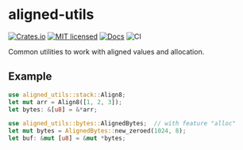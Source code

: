 # aligned-utils

[![Crates.io][crates-badge]][crates-url]
[![MIT licensed][mit-badge]][mit-url]
[![Docs][docs-badge]][docs-url]
![CI][ci-badge]

[crates-badge]: https://img.shields.io/crates/v/aligned-utils.svg
[crates-url]: https://crates.io/crates/aligned-utils
[mit-badge]: https://img.shields.io/badge/license-MIT-blue.svg
[mit-url]: LICENSE
[docs-badge]: https://docs.rs/aligned-utils/badge.svg
[docs-url]: https://docs.rs/aligned-utils/
[ci-badge]: https://github.com/datenlord/aligned-utils/workflows/CI/badge.svg

Common utilities to work with aligned values and allocation.

## Example

```rust
use aligned_utils::stack::Align8;
let mut arr = Align8([1, 2, 3]);
let bytes: &[u8] = &*arr;
```

```rust
use aligned_utils::bytes::AlignedBytes;  // with feature "alloc"
let mut bytes = AlignedBytes::new_zeroed(1024, 8);
let buf: &mut [u8] = &mut *bytes;
```
